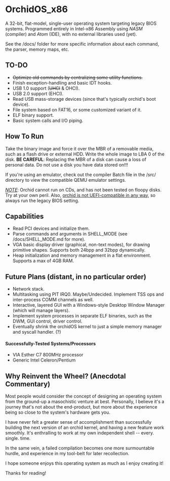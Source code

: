 # OrchidOS_x86
A 32-bit, flat-model, single-user operating system targeting legacy BIOS systems.
Programmed entirely in Intel-x86 Assembly using <i>NASM</i> (compiler) and <i>Atom</i> (IDE), with no external libraries used (yet).

See the /docs/ folder for more specific information about each command, the parser, memory maps, etc.


## TO-DO
- <strike>Optimize old commands by centralizing some utility functions.</strike>
- Finish exception-handling and basic IDT hooks.
- USB 1.0 support (<strike>UHCI</strike> & OHCI).
- USB 2.0 support (EHCI).
- Read USB mass-storage devices (since that's typically orchid's boot device).
- File system based on FAT16, or some customized variant of it.
- ELF binary support.
- Basic system calls and I/O piping.


## How To Run
Take the binary image and force it over the MBR of a removable media, such as a flash drive or external HDD. Write the whole image to LBA 0 of the disk.
<strong>BE CAREFUL</strong>: Replacing the MBR of a disk can cause a loss of personal data. Do not use a disk you have data stored on!!!

If you're using an emulator, check out the compiler Batch file in the /src/ directory to view the compatible QEMU emulator settings.

<i><u>NOTE</u></i>: Orchid cannot run on CDs, and has not been tested on floopy disks. Try at your own peril. Also, <u>orchid is not UEFI-compatible in any way</u>, so always run the legacy BIOS setting.


## Capabilities
- Read PCI devices and initialize them.
- Parse commands and arguments in SHELL_MODE (see /docs/SHELL_MODE.md for more).
- VGA basic display driver (graphical, non-text modes), for drawing primitive shapes. Supports both 24bpp and 32bpp dynamically.
- Heap initialization and memory management in a flat environment. Supports a max of 4GB RAM.


## Future Plans (distant, in no particular order)
- Network stack.
- Multitasking using PIT IRQ0. Maybe/Undecided. Implement TSS ops and inter-process COMM channels as well.
- Interactive, layered GUI with a Windows-style Desktop Window Manager (which will manage layers).
- Implement system processes in separate ELF binaries, such as the DWM, GUI control, driver control.
- Eventually shrink the orchidOS kernel to just a simple memory manager and syscall handler. (?)


#### Successfully-Tested Systems/Processors
- VIA Esther C7 800MHz processor
- Generic Intel Celeron/Pentium


## Why Reinvent the Wheel? (Anecdotal Commentary)
Most people would consider the concept of designing an operating system from the ground-up a masochistic venture at best.
Personally, I believe it's a journey that's not about the end-product, but more about the experience being so close to the system's hardware gets you.

I have never felt a greater sense of accomplishment than successfully building the next version of an orchid kernel, and having a new feature work smoothly. It's enthralling to work at my own independent shell -- every. single. time.

In the same vein, a failed compilation becomes one more surmountable hurdle, and experience in my tool-belt for later recollection.

I hope someone enjoys this operating system as much as I enjoy creating it!

Thanks for reading!
